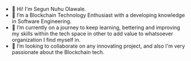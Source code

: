 - 👋 Hi! I'm Segun Nuhu Olawale.
- 👀 I’m a Blockchain Technology Enthusiast with a developing knowledge in Software Engineering.
- 🌱 I’m currently on a journey to keep learning, bettering and improving my skills within the tech space in other to add value to whatsoever organization I find myself in.
- 💞️ I’m looking to collaborate on any innovating project, and also I'm very passionate about the Blockchain tech.
<!--- 📫 How to reach me message me on my mobile number +2348133125923, on Twitter @Motai_tk and also on Discord Motai#9943.
--->

<!---
Olawalesegun/Olawalesegun is a ✨ special ✨ repository because its `README.md` (this file) appears on your GitHub profile.
You can click the Preview link to take a look at your changes.
--->
